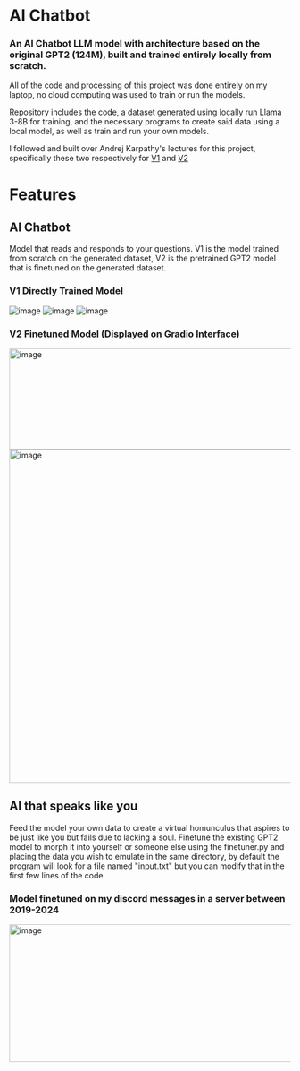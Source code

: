 # AI Chatbot
### An AI Chatbot LLM model with architecture based on the original GPT2 (124M), built and trained entirely locally from scratch.

All of the code and processing of this project was done entirely on my laptop, no cloud computing was used to train or run the models. 

Repository includes the code, a dataset generated using locally run Llama 3-8B for training, and the necessary programs to create said data using a local model, as well as train and run your own models.

I followed and built over Andrej Karpathy's lectures for this project, specifically these two respectively for [V1](https://www.youtube.com/watch?v=kCc8FmEb1nY) and [V2](https://www.youtube.com/watch?v=l8pRSuU81PU)

# Features

## AI Chatbot

Model that reads and responds to your questions. V1 is the model trained from scratch on the generated dataset, V2 is the pretrained GPT2 model that is finetuned on the generated dataset.

### V1 Directly Trained Model
![image](https://github.com/EgeEken/AI-Chatbot/assets/96302110/4f6a94ba-661b-4fba-9594-0d0947127fce)
![image](https://github.com/EgeEken/EgeEken/assets/96302110/51d382e2-4f24-4c51-8d94-508cf3f81aee)
![image](https://github.com/EgeEken/AI-Chatbot/assets/96302110/512f7cb1-dd17-4daf-a476-353b716a6b43)

### V2 Finetuned Model (Displayed on Gradio Interface)
<img width="1090" height="180" alt="image" src="https://github.com/user-attachments/assets/82dcd01c-973d-4bf6-987e-38ea63198f7c" />

<img width="1025" height="596" alt="image" src="https://github.com/user-attachments/assets/816aa571-fdf4-4bd9-a74c-1b9d9d5aa5bf" />


## AI that speaks like you

Feed the model your own data to create a virtual homunculus that aspires to be just like you but fails due to lacking a soul. Finetune the existing GPT2 model to morph it into yourself or someone else using the finetuner.py and placing the data you wish to emulate in the same directory, by default the program will look for a file named "input.txt" but you can modify that in the first few lines of the code.

### Model finetuned on my discord messages in a server between 2019-2024 
<img width="542" height="246" alt="image" src="https://github.com/user-attachments/assets/8ccd2cf7-da0f-4657-adc0-48351fdd9c33" />



